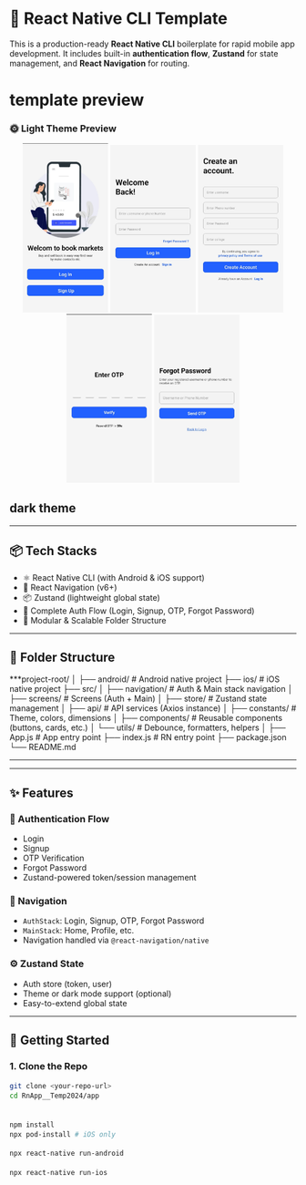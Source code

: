 # 🚀 React Native CLI Template

This is a production-ready **React Native CLI** boilerplate for rapid mobile app development. It includes built-in **authentication flow**, **Zustand** for state management, and **React Navigation** for routing.


# template preview
<h3>🌞 Light Theme Preview</h3>

<p align="center">
  <img src="./temp_preview/light/welcome.jpg" alt="Welcome" width="150"/>
  <img src="./temp_preview/light/login.jpg" alt="Login" width="150"/>
  <img src="./temp_preview/light/signup.jpg" alt="Signup" width="150"/>
  <img src="./temp_preview/light/otp.jpg" alt="OTP" width="150"/>
  <img src="./temp_preview/light/forget.jpg" alt="Forget" width="150"/>
</p>

## dark theme






---

## 📦 Tech Stacks

- ⚛️ React Native CLI (with Android & iOS support)
- 🧭 React Navigation (v6+)
- 📦 Zustand (lightweight global state)
- 🔐 Complete Auth Flow (Login, Signup, OTP, Forgot Password)
- 📂 Modular & Scalable Folder Structure

---

## 📁 Folder Structure

***project-root/
│
├── android/ # Android native project
├── ios/ # iOS native project
├── src/
│ ├── navigation/ # Auth & Main stack navigation
│ ├── screens/ # Screens (Auth + Main)
│ ├── store/ # Zustand state management
│ ├── api/ # API services (Axios instance)
│ ├── constants/ # Theme, colors, dimensions
│ ├── components/ # Reusable components (buttons, cards, etc.)
│ └── utils/ # Debounce, formatters, helpers
│
├── App.js # App entry point
├── index.js # RN entry point
├── package.json
└── README.md
***


---

## ✨ Features

### 🔐 Authentication Flow

- Login
- Signup
- OTP Verification
- Forgot Password
- Zustand-powered token/session management

### 🧭 Navigation

- `AuthStack`: Login, Signup, OTP, Forgot Password
- `MainStack`: Home, Profile, etc.
- Navigation handled via `@react-navigation/native`

### ⚙️ Zustand State

- Auth store (token, user)
- Theme or dark mode support (optional)
- Easy-to-extend global state

---

## 🚀 Getting Started

### 1. Clone the Repo

```bash
git clone <your-repo-url>
cd RnApp__Temp2024/app


npm install
npx pod-install # iOS only

npx react-native run-android

npx react-native run-ios


